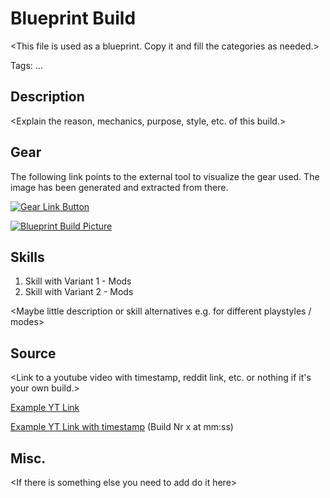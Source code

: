 # Blueprint Build
\<This file is used as a blueprint. Copy it and fill the categories as needed.>

Tags: ...

## Description
\<Explain the reason, mechanics, purpose, style, etc. of this build.> 

## Gear
The following link points to the external tool to visualize the gear used.
The image has been generated and extracted from there.

[![Gear Link Button]({{site.baseurl}}/assets/images/gear-button.png)](https://mxswat.github.io/mx-division-builds)

[![Blueprint Build Picture]({{site.baseurl}}/assets/images/blueprint-build.png)]({{site.baseurl}}/assets/images/blueprint-build.png)

## Skills
1. Skill with Variant 1 - Mods
2. Skill with Variant 2 - Mods

\<Maybe little description or skill alternatives e.g. for different playstyles / modes>

## Source

\<Link to a youtube video with timestamp, reddit link, etc. or nothing if it's your own build.>

[Example YT Link](https://youtu.be/dQw4w9WgXcQ)

[Example YT Link with timestamp](https://youtu.be/dQw4w9WgXcQ?t=89) (Build Nr x at mm:ss)

## Misc.
\<If there is something else you need to add do it here>